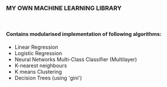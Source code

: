 <h3>MY OWN MACHINE LEARNING LIBRARY</h3><br>
<h4>Contains modularised implementation of following algorithms:</h4>
<ul>
  <li> Linear Regression </li>
  <li> Logistic Regression </li>
  <li> Neural Networks Multi-Class Classifier (Multilayer) </li>
  <li> K-nearest neighbours </li>
  <li> K means Clustering </li>
  <li> Decision Trees (using 'gini') </li>
  </ul>

